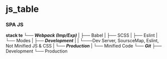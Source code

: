 # js_table

### SPA JS

**stack te**
    └── ***Webpack (Imp/Exp)***
    |    ├── Babel
    |    ├── SCSS
    |    ├── Eslint
    |    └── Modes
    |         ├── ***Development***
    |         |   └───Dev Server, SoursceMap, Eslint, Not Minified JS & CSS
    |         └── ***Production***
    |             └── Minified Code
    └── ***Git***
            ├── Development
            └── Production